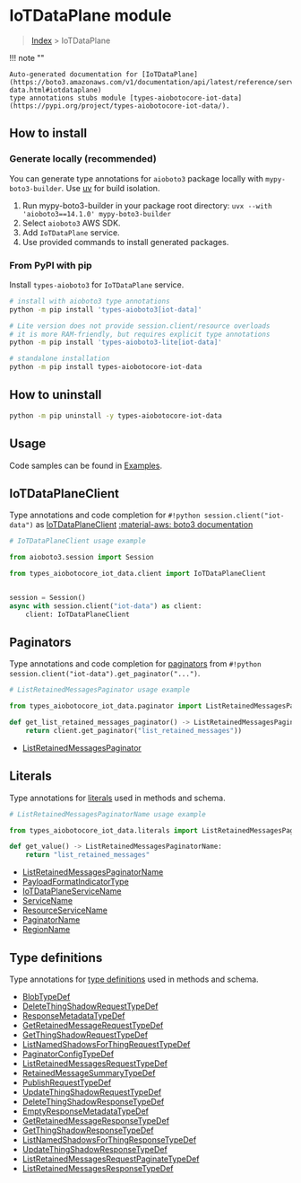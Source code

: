 # IoTDataPlane module

> [Index](../README.md) > IoTDataPlane


!!! note ""

    Auto-generated documentation for [IoTDataPlane](https://boto3.amazonaws.com/v1/documentation/api/latest/reference/services/iot-data.html#iotdataplane)
    type annotations stubs module [types-aiobotocore-iot-data](https://pypi.org/project/types-aiobotocore-iot-data/).

## How to install

### Generate locally (recommended)

You can generate type annotations for `aioboto3` package locally with `mypy-boto3-builder`.
Use [uv](https://docs.astral.sh/uv/getting-started/installation/) for build isolation.

1. Run mypy-boto3-builder in your package root directory: `uvx --with 'aioboto3==14.1.0' mypy-boto3-builder`
1. Select `aioboto3` AWS SDK.
1. Add `IoTDataPlane` service.
1. Use provided commands to install generated packages.



### From PyPI with pip

Install `types-aioboto3` for `IoTDataPlane` service.

```bash
# install with aioboto3 type annotations
python -m pip install 'types-aioboto3[iot-data]'

# Lite version does not provide session.client/resource overloads
# it is more RAM-friendly, but requires explicit type annotations
python -m pip install 'types-aioboto3-lite[iot-data]'

# standalone installation
python -m pip install types-aiobotocore-iot-data
```



## How to uninstall

```bash
python -m pip uninstall -y types-aiobotocore-iot-data
```

## Usage

Code samples can be found in [Examples](./usage.md).

## IoTDataPlaneClient

Type annotations and code completion for  `#!python session.client("iot-data")` as [IoTDataPlaneClient](./client.md)
[:material-aws: boto3 documentation](https://boto3.amazonaws.com/v1/documentation/api/latest/reference/services/iot-data.html#IoTDataPlane.Client)

```python
# IoTDataPlaneClient usage example

from aioboto3.session import Session

from types_aiobotocore_iot_data.client import IoTDataPlaneClient


session = Session()
async with session.client("iot-data") as client:
    client: IoTDataPlaneClient
```


## Paginators

Type annotations and code completion for
[paginators](./paginators.md)
from `#!python session.client("iot-data").get_paginator("...")`.

```python
# ListRetainedMessagesPaginator usage example

from types_aiobotocore_iot_data.paginator import ListRetainedMessagesPaginator

def get_list_retained_messages_paginator() -> ListRetainedMessagesPaginator:
    return client.get_paginator("list_retained_messages"))
```

- [ListRetainedMessagesPaginator](./paginators.md#listretainedmessagespaginator)








## Literals

Type annotations for [literals](./literals.md) used in methods and schema.

```python
# ListRetainedMessagesPaginatorName usage example

from types_aiobotocore_iot_data.literals import ListRetainedMessagesPaginatorName

def get_value() -> ListRetainedMessagesPaginatorName:
    return "list_retained_messages"
```

- [ListRetainedMessagesPaginatorName](./literals.md#listretainedmessagespaginatorname)
- [PayloadFormatIndicatorType](./literals.md#payloadformatindicatortype)
- [IoTDataPlaneServiceName](./literals.md#iotdataplaneservicename)
- [ServiceName](./literals.md#servicename)
- [ResourceServiceName](./literals.md#resourceservicename)
- [PaginatorName](./literals.md#paginatorname)
- [RegionName](./literals.md#regionname)




## Type definitions

Type annotations for [type definitions](./type_defs.md) used in methods and schema.

- [BlobTypeDef](./type_defs.md#blobtypedef)
- [DeleteThingShadowRequestTypeDef](./type_defs.md#deletethingshadowrequesttypedef)
- [ResponseMetadataTypeDef](./type_defs.md#responsemetadatatypedef)
- [GetRetainedMessageRequestTypeDef](./type_defs.md#getretainedmessagerequesttypedef)
- [GetThingShadowRequestTypeDef](./type_defs.md#getthingshadowrequesttypedef)
- [ListNamedShadowsForThingRequestTypeDef](./type_defs.md#listnamedshadowsforthingrequesttypedef)
- [PaginatorConfigTypeDef](./type_defs.md#paginatorconfigtypedef)
- [ListRetainedMessagesRequestTypeDef](./type_defs.md#listretainedmessagesrequesttypedef)
- [RetainedMessageSummaryTypeDef](./type_defs.md#retainedmessagesummarytypedef)
- [PublishRequestTypeDef](./type_defs.md#publishrequesttypedef)
- [UpdateThingShadowRequestTypeDef](./type_defs.md#updatethingshadowrequesttypedef)
- [DeleteThingShadowResponseTypeDef](./type_defs.md#deletethingshadowresponsetypedef)
- [EmptyResponseMetadataTypeDef](./type_defs.md#emptyresponsemetadatatypedef)
- [GetRetainedMessageResponseTypeDef](./type_defs.md#getretainedmessageresponsetypedef)
- [GetThingShadowResponseTypeDef](./type_defs.md#getthingshadowresponsetypedef)
- [ListNamedShadowsForThingResponseTypeDef](./type_defs.md#listnamedshadowsforthingresponsetypedef)
- [UpdateThingShadowResponseTypeDef](./type_defs.md#updatethingshadowresponsetypedef)
- [ListRetainedMessagesRequestPaginateTypeDef](./type_defs.md#listretainedmessagesrequestpaginatetypedef)
- [ListRetainedMessagesResponseTypeDef](./type_defs.md#listretainedmessagesresponsetypedef)

